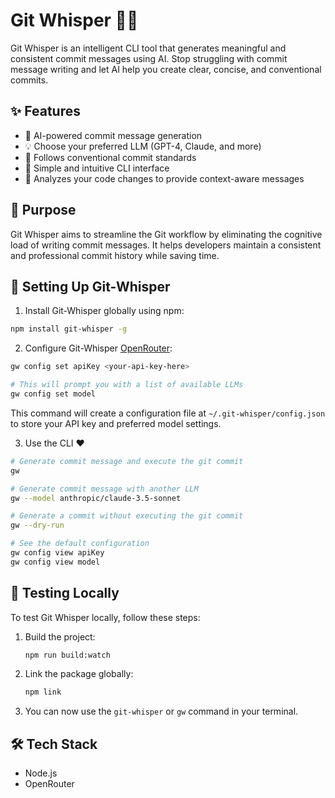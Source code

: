 # Git Whisper 🤖✨

Git Whisper is an intelligent CLI tool that generates meaningful and consistent commit messages using AI. Stop struggling with commit message writing and let AI help you create clear, concise, and conventional commits.

## ✨ Features

- 🤖 AI-powered commit message generation
- 💡 Choose your preferred LLM (GPT-4, Claude, and more)
- 📝 Follows conventional commit standards
- 🚀 Simple and intuitive CLI interface
- 🔄 Analyzes your code changes to provide context-aware messages

## 🎯 Purpose

Git Whisper aims to streamline the Git workflow by eliminating the cognitive load of writing commit messages. It helps developers maintain a consistent and professional commit history while saving time.

## 🚀 Setting Up Git-Whisper

1. Install Git-Whisper globally using npm:

```bash
npm install git-whisper -g
```

2. Configure Git-Whisper [OpenRouter](https://openrouter.ai):

```bash
gw config set apiKey <your-api-key-here>

# This will prompt you with a list of available LLMs
gw config set model
```

This command will create a configuration file at `~/.git-whisper/config.json` to store your API key and preferred model settings.

3. Use the CLI ❤️

```bash
# Generate commit message and execute the git commit
gw

# Generate commit message with another LLM
gw --model anthropic/claude-3.5-sonnet

# Generate a commit without executing the git commit
gw --dry-run

# See the default configuration
gw config view apiKey
gw config view model
```

## 🧪 Testing Locally

To test Git Whisper locally, follow these steps:

1. Build the project:

   ```sh
   npm run build:watch
   ```

2. Link the package globally:

   ```sh
   npm link
   ```

3. You can now use the `git-whisper` or `gw` command in your terminal.

## 🛠️ Tech Stack

- Node.js
- OpenRouter
